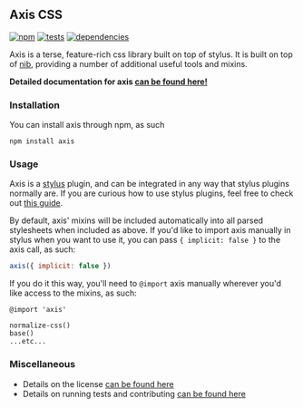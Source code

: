 Axis CSS
---------

[![npm](http://img.shields.io/npm/v/axis.svg?style=flat)](http://badge.fury.io/js/axis)
[![tests](http://img.shields.io/travis/jenius/axis/0.2.0.svg?style=flat)](https://travis-ci.org/jenius/axis)
[![dependencies](http://img.shields.io/gemnasium/jenius/axis.svg?style=flat)](https://gemnasium.com/jenius/axis)

Axis is a terse, feature-rich css library built on top of stylus. It is built on top of [nib](http://visionmedia.github.io/nib/), providing a number of additional useful tools and mixins.

**Detailed documentation for axis [can be found here!](http://roots.cx/axis)**

### Installation

You can install axis through npm, as such

```
npm install axis
```

### Usage

Axis is a [stylus](http://learnboost.github.io/stylus/) plugin, and can be integrated in any way that stylus plugins normally are. If you are curious how to use stylus plugins, feel free to check out [this guide](https://gist.github.com/jenius/8263065).

By default, axis' mixins will be included automatically into all parsed stylesheets when included as above. If you'd like to import axis manually in stylus when you want to use it, you can pass `{ implicit: false }` to the axis call, as such:

```js
axis({ implicit: false })
```

If you do it this way, you'll need to `@import` axis manually wherever you'd like access to the mixins, as such:

```styl
@import 'axis'

normalize-css()
base()
...etc...
```

### Miscellaneous

- Details on the license [can be found here](license.md)
- Details on running tests and contributing [can be found here](contributing.md)
